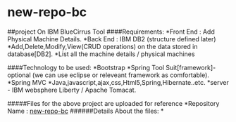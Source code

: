 # new-repo-bc

##project On IBM BlueCirrus Tool
####Requirements:
*Front End : Add Physical Machine Details.
*Back End : IBM DB2 (structure defined later)
*Add,Delete,Modify,View(CRUD operations) on the data stored in database[DB2].
*List all the machine details / physical machines

####Technology to be used:
*Bootstrap
*Spring Tool Suit[framework]-optional (we can use eclipse or releveant framework as comfortable).
*Spring MVC
*Java,javascript,ajax,css,Html5,Spring,Hibernate..etc.
*server - IBM websphere Liberty / Apache Tomacat.


#####Files for the above project are uploaded for reference
*Repository Name :  [new-repo-bc](https://jenkins.io/)
######Details About the files:
*
